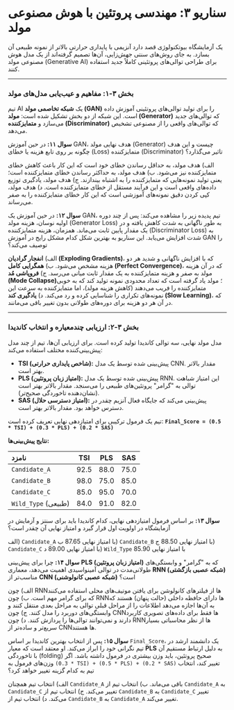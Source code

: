 # سناریو ۳: مهندسی پروتئین با هوش مصنوعی مولد

یک آزمایشگاه بیوتکنولوژی قصد دارد آنزیمی با پایداری حرارتی بالاتر از نمونه طبیعی آن بسازد. به جای روش‌های سنتی جهش‌زایی، آن‌ها تصمیم گرفته‌اند از یک مدل هوش مصنوعی مولد (Generative AI) برای طراحی توالی‌های پروتئینی کاملاً جدید استفاده کنند.

---

### **بخش ۳-۱: مفاهیم و عیب‌یابی مدل‌های مولد**

تیم AI یک **شبکه تخاصمی مولد (GAN)** را برای تولید توالی‌های پروتئینی آموزش داده است. این شبکه از دو بخش تشکیل شده است: **مولد (Generator)** که توالی‌های جدید می‌سازد و **متمایزکننده (Discriminator)** که توالی‌های واقعی را از مصنوعی تشخیص می‌دهد.

**سوال ۱۱:**
در حین آموزش GAN، هدف نهایی مولد (Generator) چیست و این هدف چگونه بر روی تابع هزینه یا خطای (Loss) متمایزکننده (Discriminator) تاثیر می‌گذارد؟

الف) هدف مولد، به حداقل رساندن خطای خود است که این کار باعث کاهش خطای متمایزکننده نیز می‌شود.
ب) هدف مولد، به حداکثر رساندن خطای متمایزکننده است؛ یعنی تولید نمونه‌هایی که متمایزکننده را به اشتباه بیندازند.
ج) هدف مولد، یادگیری توزیع داده‌های واقعی است و این فرآیند مستقل از خطای متمایزکننده است.
د) هدف مولد، کپی کردن دقیق نمونه‌های آموزشی است که این کار خطای متمایزکننده را به صفر می‌رساند.

**سوال ۱۲:**
در حین آموزش یک GAN، تیم پدیده زیر را مشاهده می‌کند: پس از چند دوره اولیه نوسان، هزینه مولد (Generator Loss) به طور ناگهانی به شدت کاهش یافته و در یک مقدار پایین ثابت می‌ماند. همزمان، هزینه متمایزکننده (Discriminator Loss) به شدت افزایش می‌یابد. این سناریو به بهترین شکل کدام مشکل رایج در آموزش GAN را توصیف می‌کند؟

الف) **انفجار گرادیان (Exploding Gradients)**، که با افزایش ناگهانی و شدید هر دو هزینه مشخص می‌شود.
ب) **همگرایی کامل (Perfect Convergence)**، که در آن هزینه مولد به صفر و هزینه متمایزکننده به یک مقدار ثابت میانی می‌رسد.
ج) **فروپاشی مُد (Mode Collapse)**؛ مولد یاد گرفته است که تعداد محدودی نمونه تولید کند که به خوبی متمایزکننده را فریب می‌دهند (کاهش هزینه مولد)، اما متمایزکننده به سرعت این نمونه‌های تکراری را شناسایی کرده و رد می‌کند.
د) **یادگیری کند (Slow Learning)**، که در آن هر دو هزینه برای دوره‌های طولانی بدون تغییر باقی می‌مانند.

---

### **بخش ۳-۲: ارزیابی چندمعیاره و انتخاب کاندیدا**

مدل مولد نهایی، سه توالی کاندیدا تولید کرده است. برای ارزیابی آن‌ها، تیم از چند مدل پیش‌بینی‌کننده مختلف استفاده می‌کند:

- **TSI (شاخص پایداری حرارتی):** پیش‌بینی شده توسط یک مدل CNN. مقدار بالاتر بهتر است.
- **PLS (امتیاز زبان پروتئین):** پیش‌بینی شده توسط یک مدل RNN. این امتیاز شباهت توالی به "گرامر" پروتئین‌های طبیعی را می‌سنجد. مقدار بالاتر بهتر است (نشان‌دهنده تاخوردگی صحیح‌تر).
- **SAS (امتیاز دسترسی حلال):** پیش‌بینی می‌کند که جایگاه فعال آنزیم چقدر در دسترس خواهد بود. مقدار بالاتر بهتر است.

تیم یک فرمول ترکیبی برای امتیازدهی نهایی تعریف کرده است:
**`Final_Score = (0.5 * TSI) + (0.3 * PLS) + (0.2 * SAS)`**

**نتایج پیش‌بینی‌ها:**

| نامزد               | TSI  | PLS  | SAS  |
| :------------------ | :--: | :--: | :--: |
| `Candidate_A`       | 92.5 | 88.0 | 75.0 |
| `Candidate_B`       | 98.0 | 75.0 | 85.0 |
| `Candidate_C`       | 85.0 | 95.0 | 70.0 |
| `Wild_Type` (طبیعی) | 84.0 | 91.0 | 82.0 |

**سوال ۱۳:**
بر اساس فرمول امتیازدهی نهایی، کدام کاندیدا باید برای سنتز و آزمایش در آزمایشگاه در اولویت اول قرار گیرد و امتیاز نهایی آن چقدر است؟

الف) `Candidate_A` با امتیاز نهایی 87.65
ب) `Candidate_B` با امتیاز نهایی 88.50
ج) `Candidate_C` با امتیاز نهایی 89.00
د) `Wild_Type` با امتیاز نهایی 85.90

**سوال ۱۴:**
چرا برای پیش‌بینی **PLS (امتیاز زبان پروتئین)** که به "گرامر" و وابستگی‌های طولانی‌مدت در توالی آمینواسیدی اهمیت می‌دهد، معماری **RNN (شبکه عصبی بازگشتی)** مناسب‌تر از **CNN (شبکه عصبی کانولوشنی)** است؟

الف) چون RNNها از فیلترهای کانولوشن برای یافتن موتیف‌های محلی استفاده می‌کنند که برای گرامر مهم است.
ب) چون RNNها دارای حافظه داخلی (حالت پنهان) هستند که به آن‌ها اجازه می‌دهد اطلاعات را از مراحل قبلی توالی به مراحل بعدی منتقل کنند و وابستگی‌های دوربرد را مدل کنند.
ج) چون CNNها فقط برای داده‌های تصویری کاربرد دارند و نمی‌توانند توالی‌ها را پردازش کنند.
د) چون RNNها از نظر محاسباتی بسیار سریع‌تر و ساده‌تر از CNNها هستند.

**سوال ۱۵:**
پس از انتخاب بهترین کاندیدا بر اساس `Final_Score`، یک دانشمند ارشد در تیم نگرانی خود را ابراز می‌کند. او معتقد است که معیار **PLS** به دلیل ارتباط مستقیم آن با تاخوردگی (folding) صحیح پروتئین، باید وزن بیشتری در فرمول داشته باشد. اگر وزن‌های فرمول به `(0.3 * TSI) + (0.5 * PLS) + (0.2 * SAS)` تغییر کند، انتخاب تیم به کدام گزینه تغییر خواهد کرد؟

الف) انتخاب تیم همچنان `Candidate_A` باقی می‌ماند.
ب) انتخاب تیم از `Candidate_A` به `Candidate_C` تغییر می‌کند.
ج) انتخاب تیم از `Candidate_B` به `Candidate_C` تغییر می‌کند.
د) انتخاب تیم از `Candidate_B` به `Candidate_A` تغییر می‌کند.
